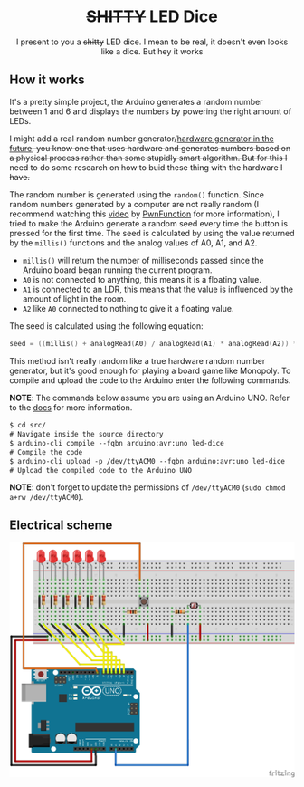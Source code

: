 <div align="center">
   <h1>
      <s>SHITTY</s> LED Dice
   </h1>
   <p>
      I present to you a <s>shitty</s> LED dice.
      I mean to be real, it doesn't even looks like a dice.
      But hey it works
   </p>
</div>

## How it works

It's a pretty simple project, the Arduino generates a random number between 1 and 6 and displays the numbers by powering the right amount of LEDs.

~~I might add a real random number generator/[hardware generator in the future](https://en.wikipedia.org/wiki/Hardware_random_number_generator), you know one that uses hardware and generates numbers based on a physical process rather than some stupidly smart algorithm.
But for this I need to do some research on how to buid these thing with the hardware I have.~~

The random number is generated using the `random()` function.
Since random numbers generated by a computer are not really random (I recommend watching this [video](https://www.youtube.com/watch?v=-h_rj2-HP2E) by [PwnFunction](https://www.youtube.com/c/PwnFunction) for more information), I tried to make the Arduino generate a random seed every time the button is pressed for the first time.
The seed is calculated by using the value returned by the `millis()` functions and the analog values of A0, A1, and A2.

- `millis()` will return the number of milliseconds passed since the Arduino board began running the current program.
- `A0` is not connected to anything, this means it is a floating value.
- `A1` is connected to an LDR, this means that the value is influenced by the amount of light in the room.
- `A2` like `A0` connected to nothing to give it a floating value.

The seed is calculated using the following equation:

```c++
seed = ((millis() + analogRead(A0) / analogRead(A1) * analogRead(A2)) * 15485863) % 2038074743;
```

This method isn't really random like a true hardware random number generator, but it's good enough for playing a board game like Monopoly.
To compile and upload the code to the Arduino enter the following commands.

**NOTE**: The commands below assume you are using an Arduino UNO. Refer to the [docs](https://arduino.github.io/arduino-cli/0.27/getting-started/) for more information.

```
$ cd src/                                                             # Navigate inside the source directory
$ arduino-cli compile --fqbn arduino:avr:uno led-dice                 # Compile the code
$ arduino-cli upload -p /dev/ttyACM0 --fqbn arduino:avr:uno led-dice  # Upload the compiled code to the Arduino UNO
```

**NOTE**: don't forget to update the permissions of `/dev/ttyACM0` (`sudo chmod a+rw /dev/ttyACM0`).

## Electrical scheme

![Electrical Scheme](./schemes/electrical.jpg)

